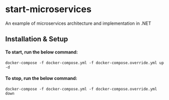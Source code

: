# start-microservices
An example of microservices architecture and implementation in .NET

## Installation & Setup
#### To start, run the below command:
```
docker-compose -f docker-compose.yml -f docker-compose.override.yml up -d
```
#### To stop, run the below command:
```
docker-compose -f docker-compose.yml -f docker-compose.override.yml down
```

